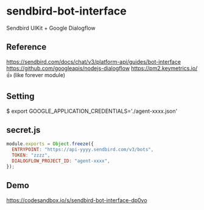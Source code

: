 # sendbird-bot-interface

Sendbird UIKit + Google Dialogflow

## Reference

https://sendbird.com/docs/chat/v3/platform-api/guides/bot-interface
https://github.com/googleapis/nodejs-dialogflow
https://pm2.keymetrics.io/ 👍 (like forever module)

## Setting

$ export GOOGLE_APPLICATION_CREDENTIALS='./agent-xxxx.json'

## secret.js

```javascript
module.exports = Object.freeze({
  ENTRYPOINT: "https://api-yyyy.sendbird.com/v3/bots",
  TOKEN: "zzzz",
  DIALOGFLOW_PROJECT_ID: "agent-xxxx",
});
```

## Demo

https://codesandbox.io/s/sendbird-bot-interface-dp0vo
